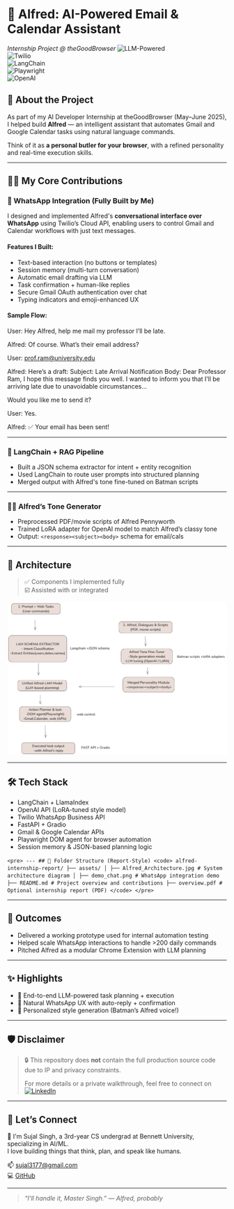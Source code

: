 # 🧠 Alfred: AI-Powered Email & Calendar Assistant  
*Internship Project @ theGoodBrowser*
![LLM-Powered](https://img.shields.io/badge/LLM-Powered-purple)  
![Twilio](https://img.shields.io/badge/WhatsApp%20Twilio-integrated-brightgreen)  
![LangChain](https://img.shields.io/badge/LangChain-RAG-blue)  
![Playwright](https://img.shields.io/badge/Playwright-browser--automation-yellowgreen)  
![OpenAI](https://img.shields.io/badge/OpenAI-AutoDrafting-red)


## 🚀 About the Project

As part of my AI Developer Internship at theGoodBrowser (May–June 2025), I helped build **Alfred** — an intelligent assistant that automates Gmail and Google Calendar tasks using natural language commands.

Think of it as **a personal butler for your browser**, with a refined personality and real-time execution skills.

---

## 👩‍💻 My Core Contributions

### 📲 WhatsApp Integration (Fully Built by Me)
I designed and implemented Alfred's **conversational interface over WhatsApp** using Twilio’s Cloud API, enabling users to control Gmail and Calendar workflows with just text messages.

#### Features I Built:
- Text-based interaction (no buttons or templates)
- Session memory (multi-turn conversation)
- Automatic email drafting via LLM
- Task confirmation + human-like replies
- Secure Gmail OAuth authentication over chat
- Typing indicators and emoji-enhanced UX

#### Sample Flow:
User: Hey Alfred, help me mail my professor I’ll be late.

Alfred: Of course. What’s their email address?

User: prof.ram@university.edu

Alfred: Here’s a draft:
Subject: Late Arrival Notification
Body: Dear Professor Ram, I hope this message finds you well. I wanted to inform you that I’ll be arriving late due to unavoidable circumstances...

Would you like me to send it?

User: Yes.

Alfred: ✅ Your email has been sent!



---

### 🧱 LangChain + RAG Pipeline
- Built a JSON schema extractor for intent + entity recognition
- Used LangChain to route user prompts into structured planning
- Merged output with Alfred's tone fine-tuned on Batman scripts

---

### 🧑‍🎤 Alfred’s Tone Generator
- Preprocessed PDF/movie scripts of Alfred Pennyworth
- Trained LoRA adapter for OpenAI model to match Alfred’s classy tone
- Output: `<response><subject><body>` schema for email/cals

---

## 🧠 Architecture

> ✅ Components I implemented fully  
> ☑️ Assisted with or integrated

![Architecture](Architecture.jpg)

---

## 🛠️ Tech Stack

- LangChain + LlamaIndex  
- OpenAI API (LoRA-tuned style model)  
- Twilio WhatsApp Business API  
- FastAPI + Gradio  
- Gmail & Google Calendar APIs  
- Playwright DOM agent for browser automation  
- Session memory & JSON-based planning logic



```<pre> --- ## 📁 Folder Structure (Report-Style) <code> alfred-internship-report/ ├── assets/ │ ├── Alfred_Architecture.jpg # System architecture diagram │ ├── demo_chat.png # WhatsApp integration demo ├── README.md # Project overview and contributions ├── overview.pdf # Optional internship report (PDF) </code> </pre>```

---

## 🏁 Outcomes
- Delivered a working prototype used for internal automation testing  
- Helped scale WhatsApp interactions to handle >200 daily commands  
- Pitched Alfred as a modular Chrome Extension with LLM planning

---

## ✨ Highlights
- 🎯 End-to-end LLM-powered task planning + execution  
- 💬 Natural WhatsApp UX with auto-reply + confirmation  
- 🤖 Personalized style generation (Batman’s Alfred voice!)

---
## 🛡️ Disclaimer
> 🔒 This repository does **not** contain the full production source code due to IP and privacy constraints.
>  
> For more details or a private walkthrough, feel free to connect on [![LinkedIn](https://img.shields.io/badge/LinkedIn-Profile-blue?logo=linkedin)](https://www.linkedin.com/in/sujal-singh-413264252/)


---
## 🤝 Let’s Connect
👋 I'm Sujal Singh, a 3rd-year CS undergrad at Bennett University, specializing in AI/ML.  
I love building things that think, plan, and speak like humans.

📫 [sujal3177@gmail.com](mailto:sujal3177@gmail.com)   
💻 [GitHub](https://github.com/Sujal-py3)

---

> *“I’ll handle it, Master Singh.” — Alfred, probably*

